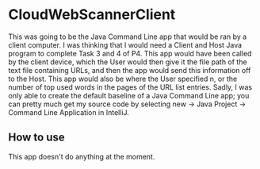 # CloudWebScannerClient
This was going to be the Java Command Line app that would be ran by a client computer.  I was thinking that I would need a Client and Host Java program to complete Task 3 and 4 of P4.  This app would have been called by the client device, which the User would then give it the file path of the text file containing URLs, and then the app would send this information off to the Host.  This app would also be where the User specified n, or the number of top used words in the pages of the URL list entries.  Sadly, I was only able to create the default baseline of a Java Command Line app; you can pretty much get my source code by selecting new -> Java Project -> Command Line Application in IntelliJ.

## How to use
This app doesn't do anything at the moment.